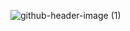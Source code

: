 
![github-header-image (1)](https://github.com/user-attachments/assets/c7f6c4f6-c59b-440f-acd9-1339ce70f4c5)

